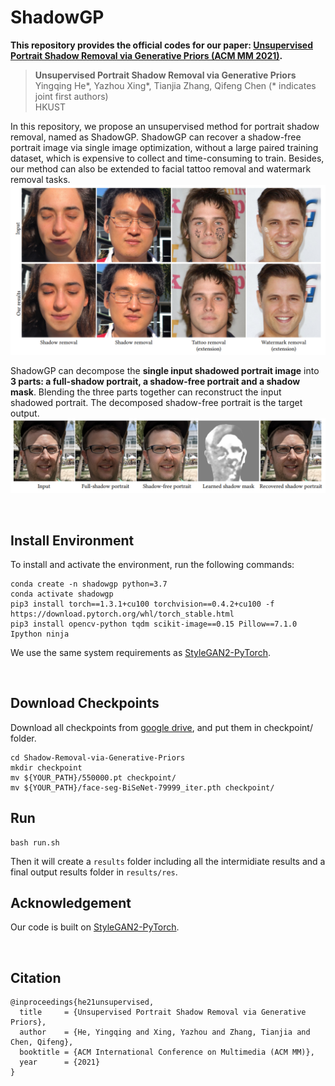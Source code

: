 # ShadowGP


**This repository provides the official codes for our paper: [Unsupervised Portrait Shadow Removal via Generative Priors (ACM MM 2021)](https://arxiv.org/abs/2108.03466).** 
> **Unsupervised Portrait Shadow Removal via Generative Priors** <br>
>  Yingqing He*, Yazhou Xing*, Tianjia Zhang, Qifeng Chen (* indicates joint first authors)<br>
>  HKUST <br>

<!-- [[Paper](https://arxiv.org/abs/2108.03466)]  -->
<!-- [[Project Page (Coming soon)](TBA)]
[[Technical Video (Coming soon)](TBA)] -->


In this repository, we propose an unsupervised method for portrait shadow removal, named as ShadowGP. ShadowGP can recover a shadow-free portrait image via single image optimization, without a large paired training dataset, which is expensive to collect and time-consuming to train. Besides, our method can also be extended to facial tattoo removal and watermark removal tasks.   
![](./figures/teaser.png)
<!-- **Figure:** *Our results* -->
<!-- <br />     -->
ShadowGP can decompose the **single input shadowed portrait image** into **3 parts: a full-shadow portrait, a shadow-free portrait and a shadow mask**. Blending the three parts together can reconstruct the input shadowed portrait. The decomposed shadow-free portrait is the target output.  
![](./figures/result.png)
<!-- **Figure:** *Our unsupervised method takes a single shadow portrait as input and can decompose it into a shadow-free portrait image, a full-shadow portrait image, and a shadow mask* -->


<br />

## Install Environment
To install and activate the environment, run the following commands:
```
conda create -n shadowgp python=3.7
conda activate shadowgp
pip3 install torch==1.3.1+cu100 torchvision==0.4.2+cu100 -f https://download.pytorch.org/whl/torch_stable.html
pip3 install opencv-python tqdm scikit-image==0.15 Pillow==7.1.0 Ipython ninja
```
We use the same system requirements as [StyleGAN2-PyTorch](https://github.com/rosinality/stylegan2-pytorch).

<br />

## Download Checkpoints
Download all checkpoints from [google drive](https://drive.google.com/drive/folders/1Rg5He8XIY8qP4JYPFRRGUIvfZUcqm8zt?usp=sharing), and put them in checkpoint/ folder.
```
cd Shadow-Removal-via-Generative-Priors
mkdir checkpoint
mv ${YOUR_PATH}/550000.pt checkpoint/
mv ${YOUR_PATH}/face-seg-BiSeNet-79999_iter.pth checkpoint/
```
## Run
```
bash run.sh
```
Then it will create a `results` folder including all the intermidiate results and a final output results folder in `results/res`.
<br />

## Acknowledgement
Our code is built on [StyleGAN2-PyTorch](https://github.com/rosinality/stylegan2-pytorch).


<br />

## Citation

```
@inproceedings{he21unsupervised,
  title     = {Unsupervised Portrait Shadow Removal via Generative Priors},
  author    = {He, Yingqing and Xing, Yazhou and Zhang, Tianjia and Chen, Qifeng},
  booktitle = {ACM International Conference on Multimedia (ACM MM)},
  year      = {2021}
}
```
